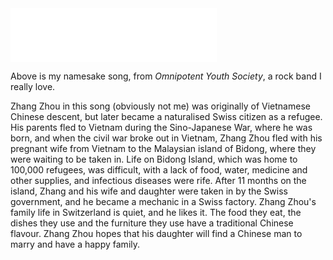 
<iframe frameborder="no" border="0" marginwidth="0" marginheight="0" width=330 height=86 src="//music.163.com/outchain/player?type=2&id=2015613998&auto=0&height=66">
</iframe>

Above is my namesake song, from *Omnipotent Youth Society*, a rock band I really love.

Zhang Zhou in this song (obviously not me) was originally of Vietnamese Chinese descent, but later became a naturalised Swiss citizen as a refugee. His parents fled to Vietnam during the Sino-Japanese War, where he was born, and when the civil war broke out in Vietnam, Zhang Zhou fled with his pregnant wife from Vietnam to the Malaysian island of Bidong, where they were waiting to be taken in. Life on Bidong Island, which was home to 100,000 refugees, was difficult, with a lack of food, water, medicine and other supplies, and infectious diseases were rife. After 11 months on the island, Zhang and his wife and daughter were taken in by the Swiss government, and he became a mechanic in a Swiss factory. Zhang Zhou's family life in Switzerland is quiet, and he likes it. The food they eat, the dishes they use and the furniture they use have a traditional Chinese flavour. Zhang Zhou hopes that his daughter will find a Chinese man to marry and have a happy family.
